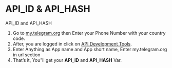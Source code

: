 # API\_ID & API\_HASH

API\_ID and API\_HASH

1. Go to [my.telegram.org](https://my.telegram.org/) then Enter your Phone Number with your country code.
2. After, you are logged in click on [API Development Tools](https://my.telegram.org/apps).
3. Enter Anything as App name and App short name, Enter my.telegram.org in url section
4. That’s it, You”ll get your **API\_ID** and **API\_HASH** Var.
